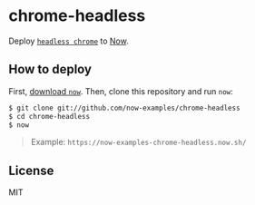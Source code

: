 # chrome-headless

Deploy [`headless chrome`](https://developers.google.com/web/updates/2017/04/headless-chrome) to [Now](https://now.sh).

## How to deploy

First, [download `now`](https://zeit.co/download). Then, clone this
repository and run `now`:

```bash
$ git clone git://github.com/now-examples/chrome-headless
$ cd chrome-headless
$ now
```

> Example: `https://now-examples-chrome-headless.now.sh/`

## License

MIT
